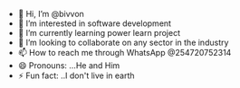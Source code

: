 - 👋 Hi, I’m @bivvon
- 👀 I’m interested in software development
- 🌱 I’m currently learning power learn project
- 💞️ I’m looking to collaborate on any sector in the industry
- 📫 How to reach me through WhatsApp @254720752314
- 😄 Pronouns: ...He and Him
- ⚡ Fun fact: ..I don't live in earth

<!---
bivvon/bivvon is a ✨ special ✨ repository because its `README.md` (this file) appears on your GitHub profile.
You can click the Preview link to take a look at your changes.
--->

